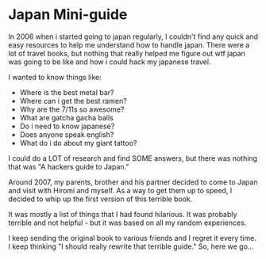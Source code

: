 Japan Mini-guide
====

In 2006 when i started going to japan regularly, I couldn't find any quick and easy resources to help me understand how to handle japan. There were a lot of travel books, but nothing that really helped me figure out wtf japan was going to be like and how i could hack my japanese travel. 

I wanted to know things like:

- Where is the best metal bar? 
- Where can i get the best ramen?
- Why are the 7/11s so awesome?
- What are gatcha gacha balls
- Do i need to know japanese?
- Does anyone speak english? 
- What do i do about my giant tattoo?

I could do a LOT of research and find SOME answers, but there was nothing that was "A hackers guide to Japan." 

Around 2007, my parents, brother and his partner decided to come to Japan and visit with Hiromi and myself. As a way to get them up to speed, I decided to whip up the first version of this terrible book. 

It was mostly a list of things that I had found hilarious. It was probably terrible and not helpful - but it was based on all my random experiences. 

I keep sending the original book to various friends and I regret it every time. I keep thinking "I should really rewrite that terrible guide." So, here we go...





